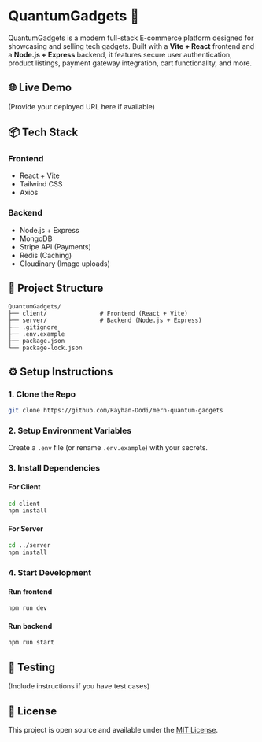 # QuantumGadgets 🛒

QuantumGadgets is a modern full-stack E-commerce platform designed for showcasing and selling tech gadgets. Built with a **Vite + React** frontend and a **Node.js + Express** backend, it features secure user authentication, product listings, payment gateway integration, cart functionality, and more.

## 🌐 Live Demo
(Provide your deployed URL here if available)

## 📦 Tech Stack

### Frontend
- React + Vite
- Tailwind CSS
- Axios

### Backend
- Node.js + Express
- MongoDB
- Stripe API (Payments)
- Redis (Caching)
- Cloudinary (Image uploads)

## 📁 Project Structure

```
QuantumGadgets/
├── client/               # Frontend (React + Vite)
├── server/               # Backend (Node.js + Express)
├── .gitignore
├── .env.example
├── package.json
└── package-lock.json
```

## ⚙️ Setup Instructions

### 1. Clone the Repo
```bash
git clone https://github.com/Rayhan-Dodi/mern-quantum-gadgets
```

### 2. Setup Environment Variables
Create a `.env` file (or rename `.env.example`) with your secrets.

### 3. Install Dependencies

#### For Client
```bash
cd client
npm install
```

#### For Server
```bash
cd ../server
npm install
```

### 4. Start Development

#### Run frontend
```bash
npm run dev
```

#### Run backend
```bash
npm run start
```

## 🧪 Testing
(Include instructions if you have test cases)

## 📄 License
This project is open source and available under the [MIT License](LICENSE).
